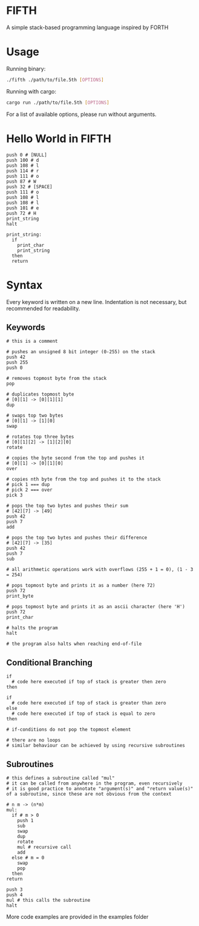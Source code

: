 # FIFTH
A simple stack-based programming language inspired by FORTH

# Usage
Running binary:
```bash
./fifth ./path/to/file.5th [OPTIONS]
```
Running with cargo:
```bash
cargo run ./path/to/file.5th [OPTIONS]
```
For a list of available options, please run without arguments.

# Hello World in FIFTH
```
push 0 # [NULL]
push 100 # d
push 108 # l
push 114 # r
push 111 # o
push 87 # W
push 32 # [SPACE]
push 111 # o
push 108 # l
push 108 # l
push 101 # e
push 72 # H
print_string
halt

print_string:
  if
    print_char
    print_string
  then
  return
```

# Syntax
Every keyword is written on a new line.
Indentation is not necessary, but recommended for readability.
## Keywords
```
# this is a comment

# pushes an unsigned 8 bit integer (0-255) on the stack
push 42
push 255
push 0

# removes topmost byte from the stack
pop

# duplicates topmost byte
# [0][1] -> [0][1][1]
dup

# swaps top two bytes
# [0][1] -> [1][0]
swap

# rotates top three bytes
# [0][1][2] -> [1][2][0]
rotate

# copies the byte second from the top and pushes it
# [0][1] -> [0][1][0]
over

# copies nth byte from the top and pushes it to the stack
# pick 1 === dup
# pick 2 === over
pick 3

# pops the top two bytes and pushes their sum
# [42][7] -> [49]
push 42
push 7
add

# pops the top two bytes and pushes their difference
# [42][7] -> [35]
push 42
push 7
sub

# all arithmetic operations work with overflows (255 + 1 = 0), (1 - 3 = 254)

# pops topmost byte and prints it as a number (here 72)
push 72
print_byte

# pops topmost byte and prints it as an ascii character (here 'H')
push 72
print_char

# halts the program
halt

# the program also halts when reaching end-of-file
```

## Conditional Branching
```
if
  # code here executed if top of stack is greater then zero
then

if
  # code here executed if top of stack is greater than zero
else
  # code here executed if top of stack is equal to zero
then

# if-conditions do not pop the topmost element

# there are no loops
# similar behaviour can be achieved by using recursive subroutines
```

## Subroutines
```
# this defines a subroutine called "mul"
# it can be called from anywhere in the program, even recursively
# it is good practice to annotate "argument(s)" and "return value(s)" of a subroutine, since these are not obvious from the context

# n m -> (n*m)
mul:
  if # m > 0
    push 1
    sub
    swap
    dup
    rotate
    mul # recursive call
    add
  else # m = 0
    swap
    pop
  then
return

push 3
push 4
mul # this calls the subroutine
halt
```
More code examples are provided in the examples folder
